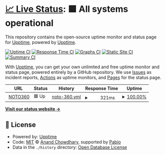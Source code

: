 # [📈 Live Status](https://upptime.github.io/upptime): <!--live status--> **🟩 All systems operational**

This repository contains the open-source uptime monitor and status page for [Upptime](https://upptime.js.org), powered by [Upptime](https://github.com/upptime/upptime).

[![Uptime CI](https://github.com/upptime/upptime/workflows/Uptime%20CI/badge.svg)](https://github.com/upptime/upptime/actions?query=workflow%3A%22Uptime+CI%22)
[![Response Time CI](https://github.com/upptime/upptime/workflows/Response%20Time%20CI/badge.svg)](https://github.com/upptime/upptime/actions?query=workflow%3A%22Response+Time+CI%22)
[![Graphs CI](https://github.com/upptime/upptime/workflows/Graphs%20CI/badge.svg)](https://github.com/upptime/upptime/actions?query=workflow%3A%22Graphs+CI%22)
[![Static Site CI](https://github.com/upptime/upptime/workflows/Static%20Site%20CI/badge.svg)](https://github.com/upptime/upptime/actions?query=workflow%3A%22Static+Site+CI%22)
[![Summary CI](https://github.com/upptime/upptime/workflows/Summary%20CI/badge.svg)](https://github.com/upptime/upptime/actions?query=workflow%3A%22Summary+CI%22)

With [Upptime](https://upptime.js.org), you can get your own unlimited and free uptime monitor and status page, powered entirely by a GitHub repository. We use [Issues](https://github.com/upptime/upptime/issues) as incident reports, [Actions](https://github.com/upptime/upptime/actions) as uptime monitors, and [Pages](https://upptime.github.io/upptime) for the status page.

<!--start: status pages-->
<!-- This summary is generated by Upptime (https://github.com/upptime/upptime) -->
<!-- Do not edit this manually, your changes will be overwritten -->
<!-- prettier-ignore -->
| URL | Status | History | Response Time | Uptime |
| --- | ------ | ------- | ------------- | ------ |
| <img alt="" src="https://icons.duckduckgo.com/ip3/noto360.com.ico" height="13"> [NOTO360](https://noto360.com) | 🟩 Up | [noto-360.yml](https://github.com/Dancho201/upptime-noto-check/commits/HEAD/history/noto-360.yml) | <details><summary><img alt="Response time graph" src="./graphs/noto-360/response-time-week.png" height="20"> 321ms</summary><br><a href="https://upptime.github.io/upptime/history/noto-360"><img alt="Response time 336" src="https://img.shields.io/endpoint?url=https%3A%2F%2Fraw.githubusercontent.com%2FDancho201%2Fupptime-noto-check%2FHEAD%2Fapi%2Fnoto-360%2Fresponse-time.json"></a><br><a href="https://upptime.github.io/upptime/history/noto-360"><img alt="24-hour response time 219" src="https://img.shields.io/endpoint?url=https%3A%2F%2Fraw.githubusercontent.com%2FDancho201%2Fupptime-noto-check%2FHEAD%2Fapi%2Fnoto-360%2Fresponse-time-day.json"></a><br><a href="https://upptime.github.io/upptime/history/noto-360"><img alt="7-day response time 321" src="https://img.shields.io/endpoint?url=https%3A%2F%2Fraw.githubusercontent.com%2FDancho201%2Fupptime-noto-check%2FHEAD%2Fapi%2Fnoto-360%2Fresponse-time-week.json"></a><br><a href="https://upptime.github.io/upptime/history/noto-360"><img alt="30-day response time 336" src="https://img.shields.io/endpoint?url=https%3A%2F%2Fraw.githubusercontent.com%2FDancho201%2Fupptime-noto-check%2FHEAD%2Fapi%2Fnoto-360%2Fresponse-time-month.json"></a><br><a href="https://upptime.github.io/upptime/history/noto-360"><img alt="1-year response time 336" src="https://img.shields.io/endpoint?url=https%3A%2F%2Fraw.githubusercontent.com%2FDancho201%2Fupptime-noto-check%2FHEAD%2Fapi%2Fnoto-360%2Fresponse-time-year.json"></a></details> | <details><summary><a href="https://upptime.github.io/upptime/history/noto-360">100.00%</a></summary><a href="https://upptime.github.io/upptime/history/noto-360"><img alt="All-time uptime 100.00%" src="https://img.shields.io/endpoint?url=https%3A%2F%2Fraw.githubusercontent.com%2FDancho201%2Fupptime-noto-check%2FHEAD%2Fapi%2Fnoto-360%2Fuptime.json"></a><br><a href="https://upptime.github.io/upptime/history/noto-360"><img alt="24-hour uptime 100.00%" src="https://img.shields.io/endpoint?url=https%3A%2F%2Fraw.githubusercontent.com%2FDancho201%2Fupptime-noto-check%2FHEAD%2Fapi%2Fnoto-360%2Fuptime-day.json"></a><br><a href="https://upptime.github.io/upptime/history/noto-360"><img alt="7-day uptime 100.00%" src="https://img.shields.io/endpoint?url=https%3A%2F%2Fraw.githubusercontent.com%2FDancho201%2Fupptime-noto-check%2FHEAD%2Fapi%2Fnoto-360%2Fuptime-week.json"></a><br><a href="https://upptime.github.io/upptime/history/noto-360"><img alt="30-day uptime 100.00%" src="https://img.shields.io/endpoint?url=https%3A%2F%2Fraw.githubusercontent.com%2FDancho201%2Fupptime-noto-check%2FHEAD%2Fapi%2Fnoto-360%2Fuptime-month.json"></a><br><a href="https://upptime.github.io/upptime/history/noto-360"><img alt="1-year uptime 100.00%" src="https://img.shields.io/endpoint?url=https%3A%2F%2Fraw.githubusercontent.com%2FDancho201%2Fupptime-noto-check%2FHEAD%2Fapi%2Fnoto-360%2Fuptime-year.json"></a></details>

<!--end: status pages-->

[**Visit our status website →**](https://upptime.github.io/upptime)

## 📄 License

- Powered by: [Upptime](https://github.com/upptime/upptime)
- Code: [MIT](./LICENSE) © [Anand Chowdhary](https://anandchowdhary.com), supported by [Pabio](https://pabio.com)
- Data in the `./history` directory: [Open Database License](https://opendatacommons.org/licenses/odbl/1-0/)
